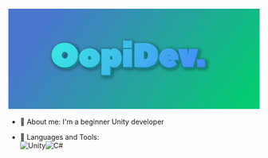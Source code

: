 ![Header](https://github.com/OOpipoo/OOpipoo/blob/main/assets/image.png)

- 🔭 About me: I'm a beginner Unity developer

- 🌱 Languages and Tools:	
![Unity](https://img.shields.io/badge/-Unity-<F0E4DD>?style=for-the-badge&logo=Unity&logoColor=100A08)![C#](https://img.shields.io/badge/-C#-<F6EAE2>?style=for-the-badge&logo=C#&logoColor=905DB9)

 